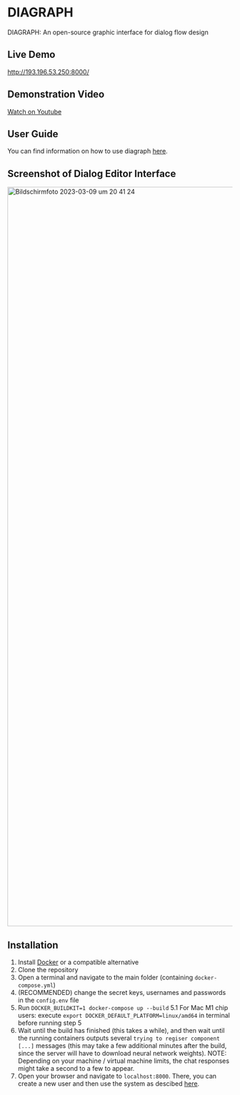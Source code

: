 # DIAGRAPH
DIAGRAPH: An open-source graphic interface for dialog flow design

## Live Demo

http://193.196.53.250:8000/

## Demonstration Video

[Watch on Youtube](https://youtu.be/nEvw1Z3Iimc)

## User Guide

You can find information on how to use diagraph [here](https://github.com/DigitalPhonetics/diagraph/wiki).

## Screenshot of Dialog Editor Interface 

<img width="1656" alt="Bildschirm­foto 2023-03-09 um 20 41 24" src="https://user-images.githubusercontent.com/48446789/224136244-5321d1c7-7cb0-435b-89f3-1939cb403ef3.png">


## Installation

1. Install [Docker](https://www.docker.com) or a compatible alternative
2. Clone the repository
3. Open a terminal and navigate to the main folder (containing `docker-compose.yml`)
4. (RECOMMENDED) change the secret keys, usernames and passwords in the `config.env` file
5. Run `DOCKER_BUILDKIT=1 docker-compose up --build`
    5.1 For Mac M1 chip users: execute `export DOCKER_DEFAULT_PLATFORM=linux/amd64` in terminal before running step 5
6. Wait until the build has finished (this takes a while), and then wait until the running containers outputs several `trying to regiser component [...]` messages (this may take a few additional minutes after the build, since the server will have to download neural network weights). NOTE: Depending on your machine / virtual machine limits, the chat responses might take a second to a few to appear. 
7. Open your browser and navigate to `localhost:8000`. There, you can create a new user and then use the system as descibed [here](https://github.com/DigitalPhonetics/diagraph/wiki).
